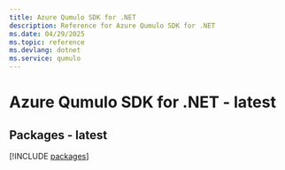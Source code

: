 ```yaml
---
title: Azure Qumulo SDK for .NET
description: Reference for Azure Qumulo SDK for .NET
ms.date: 04/29/2025
ms.topic: reference
ms.devlang: dotnet
ms.service: qumulo
---
```

# Azure Qumulo SDK for .NET - latest
## Packages - latest
[!INCLUDE [packages](qumulo-index.md)]